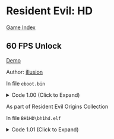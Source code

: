 # Resident Evil: HD

[Game Index](README.md#games)

## 60 FPS Unlock

[Demo](https://youtu.be/MSVD1Gmm4P8)

Author: [illusion](https://twitter.com/illusion0002)

In file `eboot.bin`

<details>
<summary>Code 1.00 (Click to Expand)</summary>

```
0xB894B 00 00 70 42 00 00 70 42

# this is a note for other patch devs
# first bit is game tick
# second bit is target fps
# cc implemented game speed/frametime calc based on tickrate (absolute hacks :p) for win32 ver
# code path still exist which is why this is possible
```

</details>

As part of Resident Evil Origins Collection

In file `BH1HD\bh1hd.elf`

<details>
<summary>Code 1.01 (Click to Expand)</summary>

```
0xB9B1B 00 00 70 42 00 00 70 42
# disc ver has notes
```

</details>
